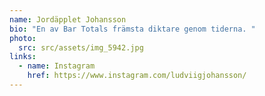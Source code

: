 ```yaml
---
name: Jordäpplet Johansson
bio: "En av Bar Totals främsta diktare genom tiderna. "
photo:
  src: src/assets/img_5942.jpg
links:
  - name: Instagram
    href: https://www.instagram.com/ludviigjohansson/
---
```

